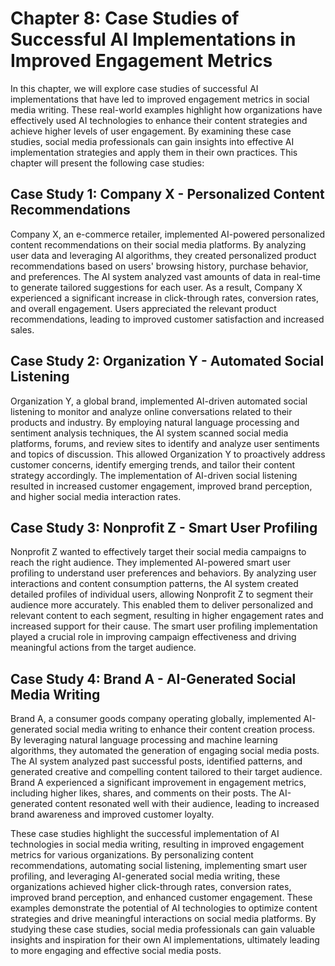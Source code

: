 Chapter 8: Case Studies of Successful AI Implementations in Improved Engagement Metrics
=======================================================================================

In this chapter, we will explore case studies of successful AI implementations that have led to improved engagement metrics in social media writing. These real-world examples highlight how organizations have effectively used AI technologies to enhance their content strategies and achieve higher levels of user engagement. By examining these case studies, social media professionals can gain insights into effective AI implementation strategies and apply them in their own practices. This chapter will present the following case studies:

Case Study 1: Company X - Personalized Content Recommendations
--------------------------------------------------------------

Company X, an e-commerce retailer, implemented AI-powered personalized content recommendations on their social media platforms. By analyzing user data and leveraging AI algorithms, they created personalized product recommendations based on users' browsing history, purchase behavior, and preferences. The AI system analyzed vast amounts of data in real-time to generate tailored suggestions for each user. As a result, Company X experienced a significant increase in click-through rates, conversion rates, and overall engagement. Users appreciated the relevant product recommendations, leading to improved customer satisfaction and increased sales.

Case Study 2: Organization Y - Automated Social Listening
---------------------------------------------------------

Organization Y, a global brand, implemented AI-driven automated social listening to monitor and analyze online conversations related to their products and industry. By employing natural language processing and sentiment analysis techniques, the AI system scanned social media platforms, forums, and review sites to identify and analyze user sentiments and topics of discussion. This allowed Organization Y to proactively address customer concerns, identify emerging trends, and tailor their content strategy accordingly. The implementation of AI-driven social listening resulted in increased customer engagement, improved brand perception, and higher social media interaction rates.

Case Study 3: Nonprofit Z - Smart User Profiling
------------------------------------------------

Nonprofit Z wanted to effectively target their social media campaigns to reach the right audience. They implemented AI-powered smart user profiling to understand user preferences and behaviors. By analyzing user interactions and content consumption patterns, the AI system created detailed profiles of individual users, allowing Nonprofit Z to segment their audience more accurately. This enabled them to deliver personalized and relevant content to each segment, resulting in higher engagement rates and increased support for their cause. The smart user profiling implementation played a crucial role in improving campaign effectiveness and driving meaningful actions from the target audience.

Case Study 4: Brand A - AI-Generated Social Media Writing
---------------------------------------------------------

Brand A, a consumer goods company operating globally, implemented AI-generated social media writing to enhance their content creation process. By leveraging natural language processing and machine learning algorithms, they automated the generation of engaging social media posts. The AI system analyzed past successful posts, identified patterns, and generated creative and compelling content tailored to their target audience. Brand A experienced a significant improvement in engagement metrics, including higher likes, shares, and comments on their posts. The AI-generated content resonated well with their audience, leading to increased brand awareness and improved customer loyalty.

These case studies highlight the successful implementation of AI technologies in social media writing, resulting in improved engagement metrics for various organizations. By personalizing content recommendations, automating social listening, implementing smart user profiling, and leveraging AI-generated social media writing, these organizations achieved higher click-through rates, conversion rates, improved brand perception, and enhanced customer engagement. These examples demonstrate the potential of AI technologies to optimize content strategies and drive meaningful interactions on social media platforms. By studying these case studies, social media professionals can gain valuable insights and inspiration for their own AI implementations, ultimately leading to more engaging and effective social media posts.
